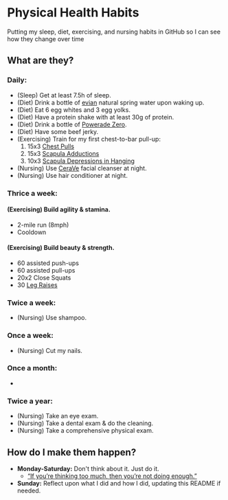 # Physical Health Habits
Putting my sleep, diet, exercising, and nursing habits in GitHub so I can see how they change over time

## What are they?

### Daily:
- (Sleep) Get at least 7.5h of sleep.
- (Diet) Drink a bottle of [evian](https://www.evian.com/en_us) natural spring water upon waking up.
- (Diet) Eat 6 egg whites and 3 egg yolks.
- (Diet) Have a protein shake with at least 30g of protein.
- (Diet) Drink a bottle of [Powerade Zero](https://www.powerade.com/products/powerade-zero).
- (Diet) Have some beef jerky.
- (Exercising) Train for my first chest-to-bar pull-up:
  1. 15x3 [Chest Pulls](https://youtu.be/644NJ6tA7JE?si=GvBM1B5fwheO02Ig&t=18)
  2. 15x3 [Scapula Adductions](https://youtu.be/644NJ6tA7JE?si=umgfYVmGDbu2kuGk&t=83)
  3. 10x3 [Scapula Depressions in Hanging](https://www.youtube.com/watch?v=644NJ6tA7JE&t=132s)
- (Nursing) Use [CeraVe](https://www.cerave.com/skincare/cleansers/facial-cleansers) facial cleanser at night.
- (Nursing) Use hair conditioner at night.

### Thrice a week:
#### (Exercising) Build agility & stamina.
- 2-mile run (8mph)
- Cooldown
#### (Exercising) Build beauty & strength.
- 60 assisted push-ups
- 60 assisted pull-ups
- 20x2 Close Squats
- 30 [Leg Raises](https://www.youtube.com/watch?v=tzfu4euI2Jw&t=369s)

### Twice a week:
- (Nursing) Use shampoo.
### Once a week:
- (Nursing) Cut my nails.
  
### Once a month:
- 

### Twice a year:
- (Nursing) Take an eye exam.
- (Nursing) Take a dental exam & do the cleaning.
- (Nursing) Take a comprehensive physical exam.

## How do I make them happen?
- **Monday-Saturday:** Don't think about it. Just do it.
  - [“If you’re thinking too much, then you’re not doing enough.”](https://youtu.be/34vRhK6Imw0?si=AS--S1e0fSXAdT7Y)
- **Sunday:** Reflect upon what I did and how I did, updating this README if needed.
